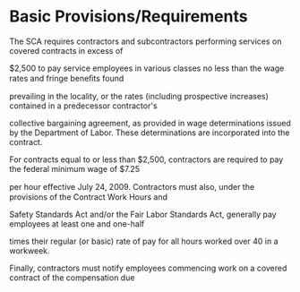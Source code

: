 # Basic Provisions/Requirements

The SCA requires contractors and subcontractors performing services on covered contracts in excess of

$2,500 to pay service employees in various classes no less than the wage rates and fringe beneﬁts found

prevailing in the locality, or the rates (including prospective increases) contained in a predecessor contractor's

collective bargaining agreement, as provided in wage determinations issued by the Department of Labor. These determinations are incorporated into the contract.

For contracts equal to or less than $2,500, contractors are required to pay the federal minimum wage of $7.25

per hour eﬀective July 24, 2009. Contractors must also, under the provisions of the Contract Work Hours and

Safety Standards Act and/or the Fair Labor Standards Act, generally pay employees at least one and one-half

times their regular (or basic) rate of pay for all hours worked over 40 in a workweek.

Finally, contractors must notify employees commencing work on a covered contract of the compensation due